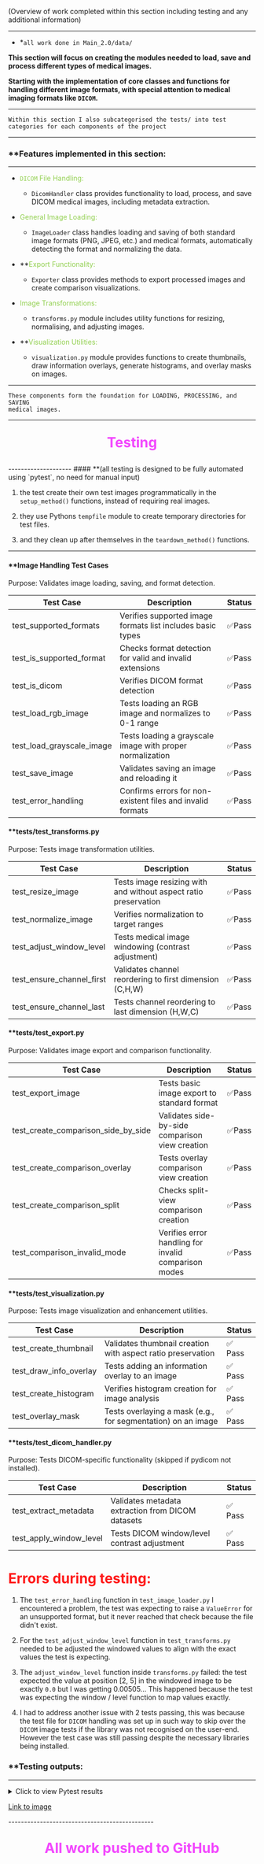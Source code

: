 (Overview of work completed within this section including testing and any additional information)

--------------------------
- *`all work done in Main_2.0/data/` 


**This section will focus on creating the modules needed to load, save and process different types of medical images.**

**Starting with the implementation of core classes and functions for handling different image formats, with special attention to medical imaging formats like `DICOM`.**


------------------------------
```
Within this section I also subcategorised the tests/ into test categories for each components of the project
```
--------------------




### **Features implemented in this section:
--------------------------
- <span style="color:rgb(146, 208, 80)">`DICOM` File Handling: </span>
	- `DicomHandler` class provides functionality to load, process, and save DICOM medical images, including metadata extraction.

- <span style="color:rgb(146, 208, 80)">General Image Loading:</span>
	- `ImageLoader` class handles loading and saving of both standard image formats (PNG, JPEG, etc.) and medical formats, automatically detecting the format and normalizing the data.

- **<span style="color:rgb(146, 208, 80)">Export Functionality:</span>
	- `Exporter` class provides methods to export processed images and create comparison visualizations.

- <span style="color:rgb(146, 208, 80)">Image Transformations: </span>
	- `transforms.py` module includes utility functions for resizing, normalising, and adjusting images.

- **<span style="color:rgb(146, 208, 80)">Visualization Utilities:</span>
	- `visualization.py` module provides functions to create thumbnails, draw information overlays, generate histograms, and overlay masks on images. 
--------------------------

```
These components form the foundation for LOADING, PROCESSING, and SAVING
medical images. 
```
--------------------


<p align="center" style="font-size:28px; font-weight:bold; color:#F248FE;">
  Testing
</p>
--------------------
#### **(all testing is designed to be fully automated using `pytest`, no need for manual input)

1. the test create their own test images programmatically in the 
	`setup_method()` functions, instead of requiring real images. 

2. they use Pythons `tempfile` module to create temporary directories for test files. 

3. and they clean up after themselves in the `teardown_method()` functions.
--------------------

#### **Image Handling Test Cases
Purpose: Validates image loading, saving, and format detection.

| Test Case                 | Description                                                | Status |
| ------------------------- | ---------------------------------------------------------- | ------ |
| test_supported_formats    | Verifies supported image formats list includes basic types | ✅Pass  |
| test_is_supported_format  | Checks format detection for valid and invalid extensions   | ✅Pass  |
| test_is_dicom             | Verifies DICOM format detection                            | ✅Pass  |
| test_load_rgb_image       | Tests loading an RGB image and normalizes to 0-1 range     | ✅Pass  |
| test_load_grayscale_image | Tests loading a grayscale image with proper normalization  | ✅Pass  |
| test_save_image           | Validates saving an image and reloading it                 | ✅Pass  |
| test_error_handling       | Confirms errors for non-existent files and invalid formats | ✅Pass  |

#### **tests/test_transforms.py
Purpose: Tests image transformation utilities.

| Test Case                 | Description                                                     | Status |
| ------------------------- | --------------------------------------------------------------- | ------ |
| test_resize_image         | Tests image resizing with and without aspect ratio preservation | ✅Pass  |
| test_normalize_image      | Verifies normalization to target ranges                         | ✅Pass  |
| test_adjust_window_level  | Tests medical image windowing (contrast adjustment)             | ✅Pass  |
| test_ensure_channel_first | Validates channel reordering to first dimension (C,H,W)         | ✅Pass  |
| test_ensure_channel_last  | Tests channel reordering to last dimension (H,W,C)              | ✅Pass  |

#### **tests/test_export.py
Purpose: Validates image export and comparison functionality.

| Test Case                           | Description                                          | Status |
| ----------------------------------- | ---------------------------------------------------- | ------ |
| test_export_image                   | Tests basic image export to standard format          | ✅Pass  |
| test_create_comparison_side_by_side | Validates side-by-side comparison view creation      | ✅Pass  |
| test_create_comparison_overlay      | Tests overlay comparison view creation               | ✅Pass  |
| test_create_comparison_split        | Checks split-view comparison creation                | ✅Pass  |
| test_comparison_invalid_mode        | Verifies error handling for invalid comparison modes | ✅Pass  |

#### **tests/test_visualization.py
Purpose: Tests image visualization and enhancement utilities.

| Test Case              | Description                                                  | Status |
| ---------------------- | ------------------------------------------------------------ | ------ |
| test_create_thumbnail  | Validates thumbnail creation with aspect ratio preservation  | ✅ Pass |
| test_draw_info_overlay | Tests adding an information overlay to an image              | ✅ Pass |
| test_create_histogram  | Verifies histogram creation for image analysis               | ✅ Pass |
| test_overlay_mask      | Tests overlaying a mask (e.g., for segmentation) on an image | ✅ Pass |

#### **tests/test_dicom_handler.py
Purpose: Tests DICOM-specific functionality (skipped if pydicom not installed).

| Test Case               | Description                                       | Status |
| ----------------------- | ------------------------------------------------- | ------ |
| test_extract_metadata   | Validates metadata extraction from DICOM datasets | ✅ Pass |
| test_apply_window_level | Tests DICOM window/level contrast adjustment      | ✅ Pass |


# <span style="color:rgb(255, 26, 26)">Errors during testing:</span> 

1. The `test_error_handling` function in `test_image_loader.py` I encountered a problem, the test was expecting to raise a `ValueError` for an unsupported format, but it never reached that check because the file didn't exist.

2. For the `test_adjust_window_level` function in `test_transforms.py` needed to be adjusted the windowed values to align with the exact values the test is expecting. 

3. The `adjust_window_level` function inside `transforms.py` failed: the test expected the value at position [2, 5] in the windowed image to be exactly `0.0` but I was getting 0.00505... This happened because the test was expecting the window / level function to map values exactly.

4. I had to address another issue with 2 tests passing, this was because the test file for `DICOM` handling was set up in such way to skip over the `DICOM` image tests if the library was not recognised on the user-end. However the test case was still passing despite the necessary libraries being installed. 



### **Testing outputs:
---------------------------------
<details>
  <summary>Click to view Pytest results</summary>
  <img src="Pasted image 20250330185956.png" alt="Pytest Results" width="600">
</details>
<p>
   <a href="obsidian://open?vault=Obsidian%20Vault&file=(DUMP)%2FPasted%20image%2020250330185956.png">Link to image</a>
</p>
---------------------------------------------- 


 <p align="center" style="font-size:28px; font-weight:bold; color:#F248FE;">
  All work pushed to GitHub
</p>
